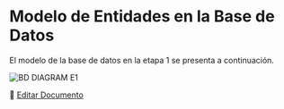 # Modelo de Entidades en la Base de Datos

El modelo de la base de datos en la etapa 1 se presenta a continuación.

![BD DIAGRAM E1](/images/BD_DIAGRAM_E1.png)


📝 [Editar Documento](https://github.com/4uRest/documentation)
